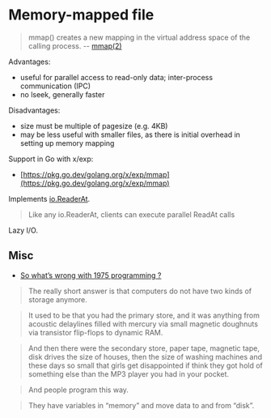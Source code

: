 # Memory-mapped file

> mmap() creates a new mapping in the virtual address space of the calling process. -- [mmap(2)](https://man7.org/linux/man-pages/man2/mmap.2.html)

Advantages:

* useful for parallel access to read-only data; inter-process communication (IPC)
* no lseek, generally faster

Disadvantages:

* size must be multiple of pagesize (e.g. 4KB)
* may be less useful with smaller files, as there is initial overhead in setting up memory mapping

Support in Go with x/exp:

* [https://pkg.go.dev/golang.org/x/exp/mmap](https://pkg.go.dev/golang.org/x/exp/mmap)

Implements [io.ReaderAt](https://pkg.go.dev/io#ReaderAt).

> Like any io.ReaderAt, clients can execute parallel ReadAt calls

Lazy I/O.

## Misc

* [So what’s wrong with 1975 programming ?](https://varnish-cache.org/docs/trunk/phk/notes.html)

> The really short answer is that computers do not have two kinds of storage anymore.

> It used to be that you had the primary store, and it was anything from acoustic delaylines filled with mercury via small magnetic doughnuts via transistor flip-flops to dynamic RAM.

> And then there were the secondary store, paper tape, magnetic tape, disk drives the size of houses, then the size of washing machines and these days so small that girls get disappointed if think they got hold of something else than the MP3 player you had in your pocket.

> And people program this way.

> They have variables in “memory” and move data to and from “disk”.